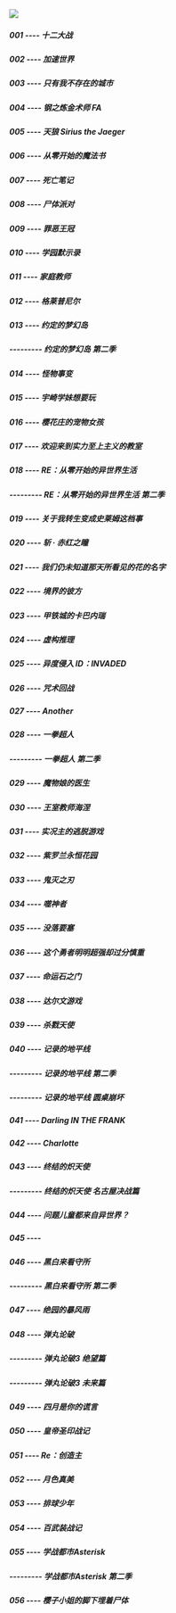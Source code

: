 <img src="assets/images/pic/001.BMP" align='center'>

##### 001  ----  十二大战
##### 002  ----  加速世界
##### 003  ----  只有我不存在的城市
##### 004  ----  钢之炼金术师 FA
##### 005  ----  天狼 Sirius the Jaeger
##### 006  ----  从零开始的魔法书
##### 007  ----  死亡笔记
##### 008  ----  尸体派对
##### 009  ----  罪恶王冠
##### 010  ----  学园默示录
##### 011  ----  家庭教师
##### 012  ----  格莱普尼尔
##### 013  ----  约定的梦幻岛
#####   ---------  约定的梦幻岛  第二季
##### 014  ----  怪物事变
##### 015  ----  宇崎学妹想要玩
##### 016  ----  樱花庄的宠物女孩
##### 017  ----  欢迎来到实力至上主义的教室
##### 018  ----  RE：从零开始的异世界生活
##### ---------    RE：从零开始的异世界生活  第二季
##### 019  ----  关于我转生变成史莱姆这档事
##### 020  ----  斩 · 赤红之瞳
##### 021  ----  我们仍未知道那天所看见的花的名字
##### 022  ----  境界的彼方
##### 023  ----  甲铁城的卡巴内瑞
##### 024  ----  虚构推理
##### 025  ----  异度侵入  ID：INVADED
##### 026  ----  咒术回战
##### 027  ----  Another
##### 028  ----  一拳超人
##### ---------  一拳超人  第二季
##### 029  ----  魔物娘的医生
##### 030  ----  王室教师海涅
##### 031  ----  实况主的逃脱游戏
##### 032  ----  紫罗兰永恒花园
##### 033  ----  鬼灭之刃
##### 034  ----  噬神者
##### 035  ----  没落要塞
##### 036  ----  这个勇者明明超强却过分慎重
##### 037  ----  命运石之门
##### 038  ----  达尔文游戏
##### 039  ----  杀戮天使
##### 040  ----  记录的地平线
#####   ---------  记录的地平线  第二季
#####   ---------  记录的地平线  圆桌崩坏
##### 041  ----  Darling IN THE FRANK
##### 042  ----  Charlotte
##### 043  ----  终结的炽天使
#####   ---------  终结的炽天使  名古屋决战篇
##### 044  ----  问题儿童都来自异世界？
##### 045  ----  
##### 046  ----  黑白来看守所
#####   ---------  黑白来看守所  第二季
##### 047  ----  绝园的暴风雨
##### 048  ----  弹丸论破
#####   ---------  弹丸论破3  绝望篇
#####   ---------  弹丸论破3  未来篇
##### 049  ----  四月是你的谎言
##### 050  ----  皇帝圣印战记
##### 051  ----  Re：创造主
##### 052  ----  月色真美
##### 053  ----  排球少年
##### 054  ----  百武装战记
##### 055  ----  学战都市Asterisk
#####   ---------  学战都市Asterisk  第二季
##### 056  ----  樱子小姐的脚下埋着尸体



